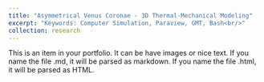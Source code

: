 ```yaml
---
title: "Asymmetrical Venus Coronae - 3D Thermal-Mechanical Modeling"
excerpt: "Keywords: Computer Simulation, Paraview, GMT, Bash<br/>"
collection: research
---
```


This is an item in your portfolio. It can be have images or nice text. If you name the file .md, it will be parsed as markdown. If you name the file .html, it will be parsed as HTML. 

